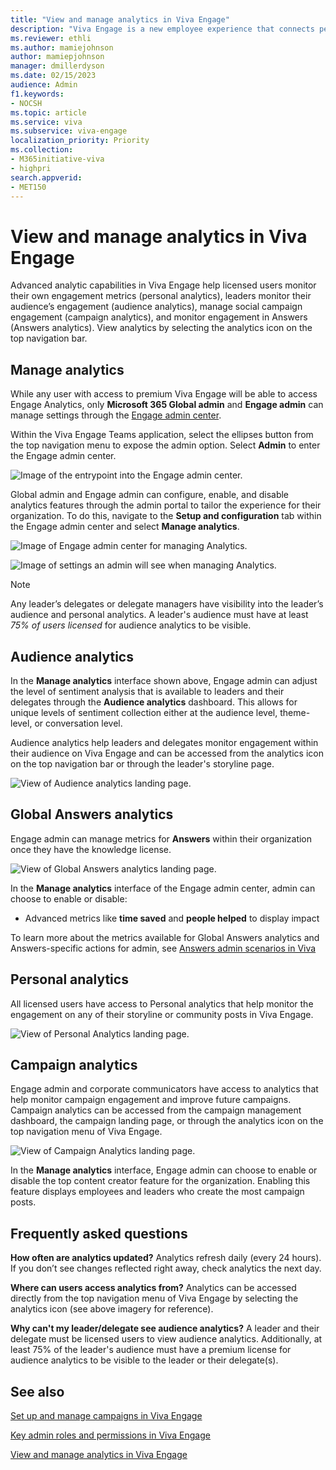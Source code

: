 ```yaml
---
title: "View and manage analytics in Viva Engage"
description: "Viva Engage is a new employee experience that connects people across the company—wherever and whenever they work—so that everyone is included and engaged."
ms.reviewer: ethli
ms.author: mamiejohnson
author: mamiepjohnson
manager: dmillerdyson
ms.date: 02/15/2023
audience: Admin
f1.keywords:
- NOCSH
ms.topic: article
ms.service: viva
ms.subservice: viva-engage
localization_priority: Priority
ms.collection:  
- M365initiative-viva
- highpri
search.appverid:
- MET150
---
```



# View and manage analytics in Viva Engage

Advanced analytic capabilities in Viva Engage help licensed users monitor their own engagement metrics (personal analytics), leaders monitor their audience’s engagement (audience analytics), manage social campaign engagement (campaign analytics), and monitor engagement in Answers (Answers analytics). View analytics by selecting the analytics icon on the top navigation bar.

## Manage analytics

While any user with access to premium Viva Engage will be able to access Engage Analytics, only **Microsoft 365 Global admin** and **Engage admin** can manage settings through the [Engage admin center](/Viva/engage/eac-as-access-eac).

Within the Viva Engage Teams application, select the ellipses button from the top navigation menu to expose the admin option. Select **Admin** to enter the Engage admin center.

![Image of the entrypoint into the Engage admin center.](/Viva/media/engage/admin/admin-entrypoint.png)

 Global admin and Engage admin can configure, enable, and disable analytics features through the admin portal to tailor the experience for their organization. To do this, navigate to the **Setup and configuration** tab within the Engage admin center and select **Manage analytics**.

![Image of Engage admin center for managing Analytics.](/Viva/media/engage/admin/manage-analytics-eac.png)

![Image of settings an admin will see when managing Analytics.](/Viva/media/engage/admin/analytics-admin-settings.png)

>[!NOTE]
> Any leader’s delegates or delegate managers have visibility into the leader’s audience and personal analytics. A leader's audience must have at least *75% of users licensed* for audience analytics to be visible.

## Audience analytics  

In the **Manage analytics** interface shown above, Engage admin can adjust the level of sentiment analysis that is available to leaders and their delegates through the **Audience analytics** dashboard. This allows for unique levels of sentiment collection either at the audience level, theme-level, or conversation level.

Audience analytics help leaders and delegates monitor engagement within their audience on Viva Engage and can be accessed from the analytics icon on the top navigation bar or through the leader's storyline page.

![View of Audience analytics landing page.](/Viva/media/engage/admin/audience-analytics.png)

## Global Answers analytics

Engage admin can manage metrics for **Answers** within their organization once they have the knowledge license.

![View of Global Answers analytics landing page.](/Viva/media/engage/admin/global-answers-analytics.png)

In the **Manage analytics** interface of the Engage admin center, admin can choose to enable or disable:

- Advanced metrics like **time saved** and **people helped** to display impact  

To learn more about the metrics available for Global Answers analytics and Answers-specific actions for admin, see [Answers admin scenarios in Viva](/Viva/engage/eac-answers-admin-scenarios)

## Personal analytics  

All licensed users have access to Personal analytics that help monitor the engagement on any of their storyline or community posts in Viva Engage.

![View of Personal Analytics landing page.](/Viva/media/engage/admin/personal-analytics-admin.png)

## Campaign analytics  

Engage admin and corporate communicators have access to analytics that help monitor campaign engagement and improve future campaigns. Campaign analytics can be accessed from the campaign management dashboard, the campaign landing page, or through the analytics icon on the top navigation menu of Viva Engage.

![View of Campaign Analytics landing page.](/Viva/media/engage/admin/campaign-analytics.png)

In the **Manage analytics** interface, Engage admin can choose to enable or disable the top content creator feature for the organization. Enabling this feature displays employees and leaders who create the most campaign posts.

## Frequently asked questions

**How often are analytics updated?** Analytics refresh daily (every 24 hours). If you don’t see changes reflected right away, check analytics the next day.

**Where can users access analytics from?** Analytics can be accessed directly from the top navigation menu of Viva Engage by selecting the analytics icon (see above imagery for reference).

**Why can't my leader/delegate see audience analytics?** A leader and their delegate must be licensed users to view audience analytics. Additionally, at least 75% of the leader's audience must have a premium license for audience analytics to be visible to the leader or their delegate(s).

## See also

[Set up and manage campaigns in Viva Engage](/viva/engage/campaigns)

[Key admin roles and permissions in Viva Engage](/viva/engage/eac-key-admin-roles-permissions)

[View and manage analytics in Viva Engage](/Viva/engage/analytics)
